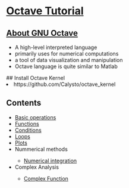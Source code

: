 # <a href='https://alamgirh.github.io/octave/index.html'> Octave Tutorial </a>
## <a href='https://www.gnu.org/software/octave/'>About GNU Octave </a>
<ul>
<li> A high-level interpreted language </li>
<li> primarily uses for numerical computations </li> 
<li> a tool of data visualization and manipulation </li> 
<li> Octave language is quite similar to Matlab </li> 
</ul>
## Install Octave Kernel
<li> https://github.com/Calysto/octave_kernel </li>

## Contents
<ul>
<li> <a href='https://alamgirh.github.io/octave/octaveBasic.slides.html'> Basic operations </a></li>
<li> <a href='https://alamgirh.github.io/octave/octaveFunctions.slides.html'> Functions </a> </li>
<li> <a href='https://alamgirh.github.io/octave/octaveConditions.slides.html'> Conditions </a> </li>
<li> <a href='https://alamgirh.github.io/octave/octaveLoops.slides.html'> Loops </a> </li>
<li> <a href='https://alamgirh.github.io/octave/octavePlots.slides.html'> Plots </a> </li>
<li> Nummerical methods </li>
<ul> 
  <li> <a href='https://alamgirh.github.io/octave/octaveIntegrations.slides.html'> Numerical integration </a>
</ul>
<li> Complex Analysis</li>
<ul><li> <a href='https://alamgirh.github.io/octave/octaveComplex.slides.html'> Complex Function </a> </ul>
</ul>
</ul>
